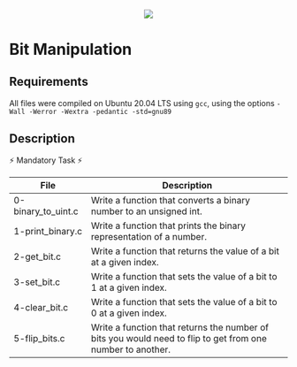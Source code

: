 <h4 align="center">
<div class=HeaderSticker>
<img src="https://media.giphy.com/media/4527NkUK98k5w4MOBY/giphy.gif"/>
</div>
<h1 class="center"> Bit Manipulation </h1>
</h4>

## Requirements
All files were compiled on Ubuntu 20.04 LTS using `gcc`, using the options `-Wall -Werror -Wextra -pedantic -std=gnu89`

## Description

:zap: Mandatory Task :zap:

| File               | Description                                                                                                |
|--------------------|------------------------------------------------------------------------------------------------------------|
| 0-binary_to_uint.c | Write a function that converts a binary number to an unsigned int.                                         |
| 1-print_binary.c   | Write a function that prints the binary representation of a number.                                        |
| 2-get_bit.c        | Write a function that returns the value of a bit at a given index.                                         |
| 3-set_bit.c        | Write a function that sets the value of a bit to 1 at a given index.                                       |
| 4-clear_bit.c      | Write a function that sets the value of a bit to 0 at a given index.                                       |
| 5-flip_bits.c      | Write a function that returns the number of bits you would need to flip to get from one number to another. |